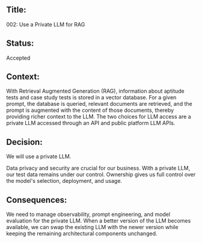 ## Title: 

002: Use a Private LLM for RAG

## Status: 

Accepted

## Context:

With Retrieval Augmented Generation (RAG), information about aptitude tests and case study tests is stored in a vector database. For a given prompt, the database is queried, relevant documents are retrieved, and the prompt is augmented with the content of those documents, thereby providing richer context to the LLM.  The two choices for LLM access are a private LLM accessed through an API and public platform LLM APIs.

## Decision:

We will use a private LLM.

Data privacy and security are crucial for our business. With a private LLM, our test data remains under our control.  Ownership gives us full control over the model's selection, deployment, and usage.

## Consequences:

We need to manage observability, prompt engineering, and model evaluation for the private LLM. When a better version of the LLM becomes available, we can swap the existing LLM with the newer version while keeping the remaining architectural components unchanged.